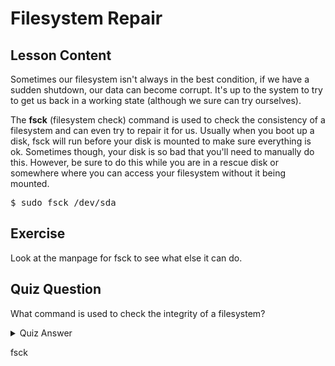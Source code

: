 # Filesystem Repair

## Lesson Content

Sometimes our filesystem isn't always in the best condition, if we have a sudden shutdown, our data can become corrupt. It's up to the system to try to get us back in a working state (although we sure can try ourselves). 

The <b>fsck</b> (filesystem check) command is used to check the consistency of a filesystem and can even try to repair it for us. Usually when you boot up a disk, fsck will run before your disk is mounted to make sure everything is ok. Sometimes though, your disk is so bad that you'll need to manually do this. However, be sure to do this while you are in a rescue disk or somewhere where you can access your filesystem without it being mounted.

<pre>$ sudo fsck /dev/sda</pre> 

## Exercise

Look at the manpage for fsck to see what else it can do.

## Quiz Question

What command is used to check the integrity of a filesystem?

<details>
    <summary>Quiz Answer</summary>
</details>

fsck